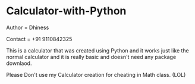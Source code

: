 # Calculator-with-Python
Author = Dhiness

Contact = +91 9110842325

This is a calculator that was created using Python and it works just like the normal calculator and it is really basic and doesn't need any package downlaod.

Please Don't use my Calculator creation for cheating in Math class. (LOL)
